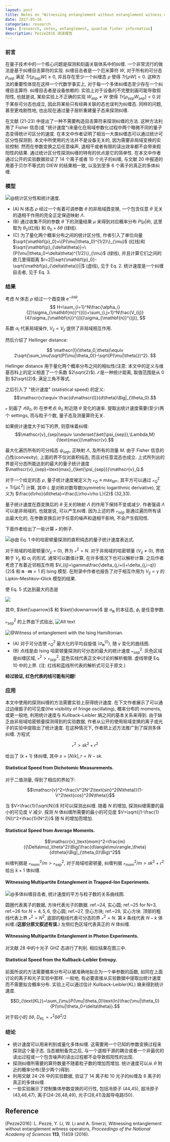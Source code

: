 ```yaml
---
layout: post
title: Notes on "Witnessing entanglement without entanglement witness operators"
date: 2017-05-16
categories: research
tags: [research, notes, entanglement, quantum fisher information]
description: Pezze2016 阅读报告
---
```



### 前言

在量子技术中的一个核心问题是探测和刻画关联体系中的纠缠. 一个非常流行的做法是基于纠缠目击算符的实现. 纠缠目击者是一个厄米算符 $W$, 对于所有的可分态 $\rho_{sep}$ 满足 $Tr[\rho_{sep} W] \geq 0$, 并且存在至少一个纠缠态 $\rho$ 使得 $Tr[\rho W] < 0$. 这种方法的重要性体现在这样一个代数学事实上, 对于每一个多体纠缠态至少存在一个纠缠目击算符. 纠缠目击者是设备依赖的: 实验上对于设备的不完整刻画可能导致假阳性, 也就是说, 某些实验上不正确的实现 $W_{sep} \neq W$ 使得 $Tr[\rho_{sep} W_{sep}] < 0$ 对于某些可分态也成立, 因此将某些只有经典关联的态也误判为纠缠态. 同样的问题, 甚至更戏剧性地, 也出现在通过量子层析重建量子态来探测纠缠.


在文献 (21-23) 中提出了一种不需要构造目击算符来探测纠缠的方法. 这种方法利用了 Fisher 信息(或 "统计速度")来量化在局域参数化过程中两个略微不同的量子态变得统计可区分的速度. 在本文中作者证明了相当一大类纠缠态可以通过统计可区分性探测到. 本文中所使用的方法并不是设备无关的, 因为需要非局域变换的实验控制. 然而在参数变换之后任意噪声, 退相干或者有限的读出效率都不会带来假阳性的结果. 通过统计区分性探测纠缠的特有的优点是它的简单性. 在本文中作者通过公开的实验数据验证了 14 个离子或者 10 个光子的纠缠, 与文献 20 中报道的用基于贝尔不等式的 DIEW 的结果相一致, 以及到至多 6 个离子的真正的多体纠缠.

### 模型

![@统计区分性和统计速度.](figures/1488460118093.png)

- (A) N 体态 $\rho$ 经过一个有着可调参数 $\theta$ 的非局域酉变换, 一个包含任意 $\theta$ 无关的退相干作用的完全正定保迹映射 $\Lambda$.
- (B) 通过收集不同的参数 $\theta$ 下的测量结果 $\mu$  来得到对应概率分布 $P(\mu|\theta)$, 这里取为 $\theta_0$(红线) 和 $\theta_0+\delta\theta$ (绿线). 
- (C) 为了量化两个概率分布之间的统计区分性, 作者引入了单位向量 $\sqrt{\mathbf{p}_0}=\{P(\mu|\theta_0)^{1/2}\}_{\mu}$ (红线)和 $\sqrt{\mathbf{p}_{\delta\theta}}=\{P(\mu|\theta_0+\delta\theta)^{1/2}\}_{\mu}$ (绿线), 并且计算它们之间的欧几里得距离 $r=2||\sqrt{\mathbf{p}_0}-\sqrt{\mathbf{p}_{\delta\theta}}||$ (虚线), 见于 Eq. 2. 统计速度是一个纠缠目击者, 见于 Eq. 3.


### 结果


考虑 $N$ 体态 $\rho$ 经过一个酉变换 $e^{-iH\theta}$,
$$
H=\sum_{i=1}^N\frac{\alpha_i}{2}\sigma_{\mathbf{m}}^{(i)}+\sum_{i,j=1}^N\frac{V_{ij}}{4}\sigma_{\mathbf{n}}^{(i)}\sigma_{\mathbf{n}}^{(j)},
$$

系数 $\alpha_i$ 代表局域操作, $V_{ij}=V_{ji}$ 提供了非局域相互作用.

然后介绍了 Hellinger distance:

$$
\mathscr{l}(\theta_0,\theta)\equiv 2\sqrt{\sum_\mu(\sqrt{P(\mu|\theta_0)}-\sqrt{P(\mu|\theta)})^2}.
$$

Hellinger distance 用于量化两个概率分布之间的相似性(注意: 本文中的定义与维基百科上的定义相差了一个系数 $2\sqrt{2}$). $\mathscr{l}$ 是一种统计距离, 取值范围是从 $0$ 到 $2\sqrt{2}$; 满足三角不等式.

之后引入了 "统计速度" (statistical speed) 的定义:
$$\mathscr{v}\equiv \frac{d\mathscr{l}}{d\theta}\Big|_{\theta_0}.$$

$\mathscr{v}$ 刻画了 $\mathscr{l}(\theta_0,\theta)$ 在参考点 $\theta_0$ 附近随 $\theta$ 变化的速率. 提取出统计速度需要(至少)两个 settings, 而与粒子个数, 量子态及测量算符无关. 

如果统计速度大于如下的界, 则意味着纠缠:
$$\mathscr{v}_{sep}\equiv \underset{\ket{\psi_{sep}},\Lambda,M}{\text{max}}\mathscr{v}.$$

最大化遍历所有的可分纯态 $\psi_{sep}$, 正映射 $\Lambda$, 及所有的测量 $M$. 由于 Fisher 信息的凸性(convexity), 上面的界不仅对直积纯态, 而且对任意混态也成立. 上式所列出的界是可分态所能达到的最大的量子统计速度 $\mathscr{v}_{sep}=\text{max}_{\ket{\psi_{sep}}}\mathscr{v}_Q.$

对于一个给定的态 $\rho$, 量子统计速度被定义为 $\mathscr{v}_Q\equiv\text{max}_{M}\mathscr{v}$, 其平方可以通过 $\mathscr{v}_Q^2=\text{Tr}[\rho L^2]$ 计算, 其中 $L$ 是对称对数导数(symmetric logarithmic derivative), 定义为 $\frac{d\rho}{d\theta}=\frac{L\rho+\rho L}{2}$ (32,33).

量子统计速度在酉变换后的 $\theta$ 无关的映射 $\Lambda$ 的作用下保持不变或减少. 作者强调 $\Lambda$ 可以是非局域的, 也就是说, 可以产生纠缠. 因为上述的界 $\mathscr{v}_{sep}$ 是通过遍历所有读出最大化的, 在参数变换后对于任意的噪声和退相干影响, 不会产生假阳性.


下面作者给出了一些计算 $\mathscr{v}$ 的例子.


![@由 Eq. 1 中的哈密顿量探测的直积纯态的量子统计速度表达式.](figures/1488520669296.png)

对于局域的哈密顿量($V_{ij}=0$), 界为 $\mathscr{v}^2=N$. 对于非局域的哈密顿量 ($V_{ij}\neq 0$), 界依赖于 $V_{ij}$ 和 $\alpha_i$ 的形式. 通常可以数值计算, 在许多情况下也可以解析计算. 之后作者考虑了有着近邻相互作用 $V_{ij}=\gamma\frac{\delta_{j,i+i}+\delta_{j,i-q}}{2}$ 和 $\mathbf{n}\cdot\mathbf{m}=1$ 的 Ising 模型. 在附录中作者也报告了对于相互作用为 $V_{ij}=\gamma$ 的 Lipkin–Meshkov–Glick 模型的结果.

使 Eq. 5 式达到最大的态是

![](figures/1488520604990.png)

其中, $\ket{\uparrow}$ 和 $\ket{\downarrow}$ 是 $\sigma_{\mathbf{n}}$ 的本征态, $\phi_i$ 是任意参数.

$\mathscr{v}_{sep}^2$ 的上界由下式给出,
![Alt text](figures/1489806760756.png)

![@Witness of entanglement with the Ising Hamiltonian.](figures/1488460040872.png)

- (A) 对于可分态使 $\mathscr{v}^2_Q$ 最大化的平均自旋值 $\langle\sigma_{\mathbf{n}}^{(i)}\rangle$, 随 $\gamma$ 变化的曲线图.
- (B) 点线是由 Ising 哈密顿量探测的可分态的最大的统计速度 $\mathscr{v}_{sep}^2$. 灰色区域是纠缠区域, $\mathscr{v}^2>\mathscr{v}_{sep}^2$. 蓝色实线代表正文中讨论的解析极限. 虚线带便 Eq. 10 中的上界. (注: 红线和蓝线所代表的解析式可见于原文.)

**经过验证, 红色代表的线可能有问题!**

### 应用

本文中使用的探测纠缠的方法需要实验上获得统计速度. 在下文作者展示了可以通过边缘振子的可见度(the visibility of fringe oscillating), 概率分布的 moments, 或更一般地, 利用统计速度与 Kullback–Leibler 熵之间的基本关系来得到. 由于缺乏由非局域哈密顿量探测得到的实验数据, 作者从公开的使用局域变换的离子或光子的实验中提取出了统计速度.
在这种情况下, 作者把上述方法推广到了探测多体纠缠. 方程式

$$\mathscr{v}^2>s k^2+r^2$$

给出了 $(k+1)$ 体纠缠, 其中 $s=[N/k], r = N-s k$.

#### Statistical Speed from Dichotomic Measurements. 

对于二值测量, 得到了相应的界如下:

$$\mathscr{v}^2=\frac{V^2N^2\text{sin}^2(N\theta)}{1-V^2\text{cos}^2(N\theta)}$$

当 $V>\frac{1}{\sqrt{N}}$ 时可以探测出纠缠. 随着 $N$ 的增加, 探测纠缠需要的最小的可见度 $V$ 减少. 探测 $N$ 体纠缠所需要的最小的可见度 $V>\sqrt{(1-\frac{1}{N})^2+\frac{1}{N^2}}$ 随 N 的增加而增加.


#### Statistical Speed from Average Moments.

$$\mathscr{v}_\text{mom}^2=\frac{m}{(\Delta\mu)_\theta^2}\Big(\frac{d\langle\mu\rangle_\theta}{d\theta}\Big|_{\theta_0}\Big)^2$$

纠缠判据是 $\mathscr{v}_\text{mom}^2/m>\mathscr{v}_{sep}^2$, 对于局域哈密顿量, 纠缠判据 $\mathscr{v}_\text{mom}^2/m>s k^2+r^2$ 给出 $k+1$ 体纠缠.

#### Witnessing Multipartite Entanglement in Trapped-Ion Experiments.

![@多体纠缠目击者, 统计速度的平方与粒子数的关系曲线图.](figures/1488518099028.png)

圆圈代表离子的数据, 方块代表光子的数据. ref.~24, 实心圆; ref.~25 for N=3, ref.~26 for $N=4,5,6$, 空心圆; ref.~27, 空心方块; ref.~28, 实心方块.
顶部的粗线代表上界 $\mathscr{v}^2=N^2$, 底部的粗线代表可分态的界 $\mathscr{v}^2=N$. 第 $k$ 条线代表 $N-k$ 体纠缠.(**这部分原文叙述有误.**) 左侧红色区域代表真正的 $N$ 体纠缠.

#### Witnessing Multipartite Entanglement in Photon Experiments.

对文献 28 中的十光子 GHZ 态进行了判别. 相应结果在图三中.

#### Statistical Speed from the Kullback–Leibler Entropy.

前面所说的方法需要概率分布可以被准确地拟合为一个单参数的函数, 如同在上面讨论的离子和光子实验中那样.
一般地, 有必要直接从实验数据中提取出统计速度而不需要拟合概率分布. 实验上可以通过估计 Kullback-Leibler(KL) 熵来得到统计速度.

$$D_{\text{KL}}=\sum_{\mu}P(\mu|\theta_0)\text{ln}\frac{\mu|\theta_0}{P(\mu|\theta_0+\delta\theta)}.$$

对于较小的 $\delta\theta$, $D_{KL}=\mathscr{v}^2\delta\theta^2/2$

### 结论

- 统计速度可以用来判别或量化多体纠缠.  这需要用一个已知的参数变换过程来探测这个量子态. 当态被制备完之后, 与一个退相干源的耦合或者一个非最优的读出过程或一个包含噪声的读出过程都不会导致假阳性的出现.
- 探测纠缠所需要的算符数量不随着粒子数的增加而增加. 统计速度可以从 $\theta$ 附近的概率分布(至少两个)得到.
- 利用文献 24-28 中的实验数据, 验证了 14 离子和 10 光子的纠缠及 6 离子的真正的多体纠缠.
- 一些实验展示了控制集体参数变换的可行性, 包括冷原子 (44,45), 超冷原子 (43,46,47), 离子(24-26,48,49), 光子(28,41)及超导电路(50).

## Reference
[Pezze2016]: L. Pezzè, Y. Li, W. Li and A. Smerzi, Witnessing entanglement without entanglement witness operators, *Proceedings of the National Academy of Sciences* **113**, 11459 (2016).

